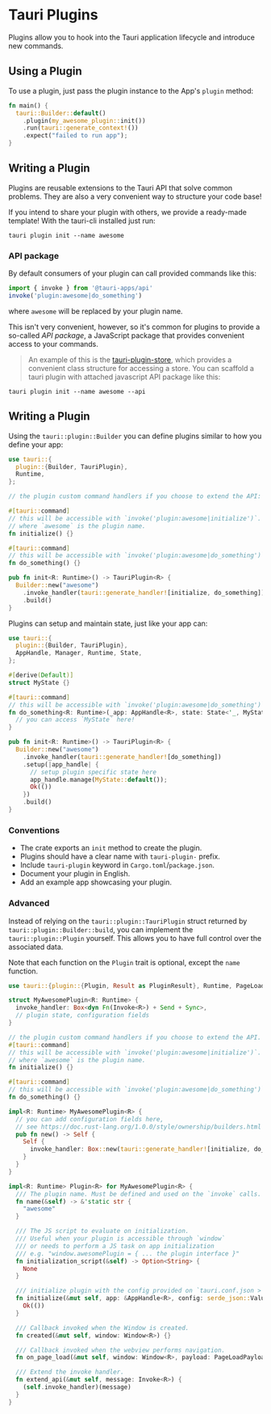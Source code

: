 # Tauri Plugins

Plugins allow you to hook into the Tauri application lifecycle and introduce new commands.

## Using a Plugin

To use a plugin, just pass the plugin instance to the App's `plugin` method:

```rust
fn main() {
  tauri::Builder::default()
    .plugin(my_awesome_plugin::init())
    .run(tauri::generate_context!())
    .expect("failed to run app");
}
```

## Writing a Plugin

Plugins are reusable extensions to the Tauri API that solve common problems. They are also a very convenient way to structure your code base!

If you intend to share your plugin with others, we provide a ready-made template! With the tauri-cli installed just run:

```shell
tauri plugin init --name awesome
```

### API package

By default consumers of your plugin can call provided commands like this:

```js
import { invoke } from '@tauri-apps/api'
invoke('plugin:awesome|do_something')
```

where `awesome` will be replaced by your plugin name.

This isn't very convenient, however, so it's common for plugins to provide a so-called _API package_, a JavaScript package that provides convenient access to your commands.

> An example of this is the [tauri-plugin-store](https://github.com/tauri-apps/tauri-plugin-store), which provides a convenient class structure for accessing a store. You can scaffold a tauri plugin with attached javascript API package like this:

```shell
tauri plugin init --name awesome --api
```

## Writing a Plugin

Using the `tauri::plugin::Builder` you can define plugins similar to how you define your app:

```rust
use tauri::{
  plugin::{Builder, TauriPlugin},
  Runtime,
};

// the plugin custom command handlers if you choose to extend the API:

#[tauri::command]
// this will be accessible with `invoke('plugin:awesome|initialize')`.
// where `awesome` is the plugin name.
fn initialize() {}

#[tauri::command]
// this will be accessible with `invoke('plugin:awesome|do_something')`.
fn do_something() {}

pub fn init<R: Runtime>() -> TauriPlugin<R> {
  Builder::new("awesome")
    .invoke_handler(tauri::generate_handler![initialize, do_something])
    .build()
}
```

Plugins can setup and maintain state, just like your app can:

```rust
use tauri::{
  plugin::{Builder, TauriPlugin},
  AppHandle, Manager, Runtime, State,
};

#[derive(Default)]
struct MyState {}

#[tauri::command]
// this will be accessible with `invoke('plugin:awesome|do_something')`.
fn do_something<R: Runtime>(_app: AppHandle<R>, state: State<'_, MyState>) {
  // you can access `MyState` here!
}

pub fn init<R: Runtime>() -> TauriPlugin<R> {
  Builder::new("awesome")
    .invoke_handler(tauri::generate_handler![do_something])
    .setup(|app_handle| {
      // setup plugin specific state here
      app_handle.manage(MyState::default());
      Ok(())
    })
    .build()
}
```

### Conventions

- The crate exports an `init` method to create the plugin.
- Plugins should have a clear name with `tauri-plugin-` prefix.
- Include `tauri-plugin` keyword in `Cargo.toml`/`package.json`.
- Document your plugin in English.
- Add an example app showcasing your plugin.

### Advanced

Instead of relying on the `tauri::plugin::TauriPlugin` struct returned by `tauri::plugin::Builder::build`, you can implement the `tauri::plugin::Plugin` yourself. This allows you to have full control over the associated data.

Note that each function on the `Plugin` trait is optional, except the `name` function.

```rust
use tauri::{plugin::{Plugin, Result as PluginResult}, Runtime, PageLoadPayload, Window, Invoke, AppHandle};

struct MyAwesomePlugin<R: Runtime> {
  invoke_handler: Box<dyn Fn(Invoke<R>) + Send + Sync>,
  // plugin state, configuration fields
}

// the plugin custom command handlers if you choose to extend the API.
#[tauri::command]
// this will be accessible with `invoke('plugin:awesome|initialize')`.
// where `awesome` is the plugin name.
fn initialize() {}

#[tauri::command]
// this will be accessible with `invoke('plugin:awesome|do_something')`.
fn do_something() {}

impl<R: Runtime> MyAwesomePlugin<R> {
  // you can add configuration fields here,
  // see https://doc.rust-lang.org/1.0.0/style/ownership/builders.html
  pub fn new() -> Self {
    Self {
      invoke_handler: Box::new(tauri::generate_handler![initialize, do_something]),
    }
  }
}

impl<R: Runtime> Plugin<R> for MyAwesomePlugin<R> {
  /// The plugin name. Must be defined and used on the `invoke` calls.
  fn name(&self) -> &'static str {
    "awesome"
  }

  /// The JS script to evaluate on initialization.
  /// Useful when your plugin is accessible through `window`
  /// or needs to perform a JS task on app initialization
  /// e.g. "window.awesomePlugin = { ... the plugin interface }"
  fn initialization_script(&self) -> Option<String> {
    None
  }

  /// initialize plugin with the config provided on `tauri.conf.json > plugins > $yourPluginName` or the default value.
  fn initialize(&mut self, app: &AppHandle<R>, config: serde_json::Value) -> PluginResult<()> {
    Ok(())
  }

  /// Callback invoked when the Window is created.
  fn created(&mut self, window: Window<R>) {}

  /// Callback invoked when the webview performs navigation.
  fn on_page_load(&mut self, window: Window<R>, payload: PageLoadPayload) {}

  /// Extend the invoke handler.
  fn extend_api(&mut self, message: Invoke<R>) {
    (self.invoke_handler)(message)
  }
}
```
